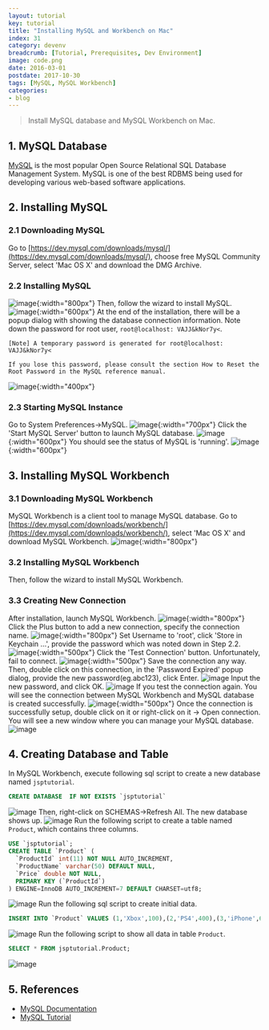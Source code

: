 ```yaml
---
layout: tutorial
key: tutorial
title: "Installing MySQL and Workbench on Mac"
index: 31
category: devenv
breadcrumb: [Tutorial, Prerequisites, Dev Environment]
image: code.png
date: 2016-03-01
postdate: 2017-10-30
tags: [MySQL, MySQL Workbench]
categories:
- blog
---
```


> Install MySQL database and MySQL Workbench on Mac.

## 1. MySQL Database
[MySQL](https://www.mysql.com/) is the most popular Open Source Relational SQL Database Management System. MySQL is one of the best RDBMS being used for developing various web-based software applications.
## 2. Installing MySQL
### 2.1 Downloading MySQL
Go to [https://dev.mysql.com/downloads/mysql/](https://dev.mysql.com/downloads/mysql/), choose free MySQL Community Server,  select 'Mac OS X' and download the DMG Archive.
### 2.2 Installing MySQL
![image](/public/images/devops/31/downloadmysql.png){:width="800px"}
Then, follow the wizard to install MySQL.
![image](/public/images/devops/31/installmysql.png){:width="600px"}
At the end of the installation, there will be a popup dialog with showing the database connection information. Note down the password for root user, `root@localhost: VAJJ&kNor7y<`.
```
[Note] A temporary password is generated for root@localhost: VAJJ&kNor7y<

If you lose this password, please consult the section How to Reset the Root Password in the MySQL reference manual.
```
![image](/public/images/devops/31/initialpassword.png){:width="400px"}  
### 2.3 Starting MySQL Instance
Go to System Preferences->MySQL.
![image](/public/images/devops/31/mysqlservice.png){:width="700px"}
Click the 'Start MySQL Server' button to launch MySQL database.
![image](/public/images/devops/31/mysqlstart.png){:width="600px"}
You should see the status of MySQL is 'running'.
![image](/public/images/devops/31/mysqlrunning.png){:width="600px"}

## 3. Installing MySQL Workbench
### 3.1 Downloading MySQL Workbench
MySQL Workbench is a client tool to manage MySQL database. Go to [https://dev.mysql.com/downloads/workbench/](https://dev.mysql.com/downloads/workbench/), select 'Mac OS X' and download MySQL Workbench.
![image](/public/images/devops/31/downloadworkbench.png){:width="800px"}
### 3.2 Installing MySQL Workbench
Then, follow the wizard to install MySQL Workbench.  
### 3.3 Creating New Connection
After installation, launch MySQL Workbench.
![image](/public/images/devops/31/mysqlworkbench.png){:width="800px"}
Click the Plus button to add a new connection, specify the connection name.
![image](/public/images/devops/31/addnewconnection.png){:width="800px"}
Set Username to 'root', click 'Store in Keychain ...', provide the password which was noted down in Step 2.2.
![image](/public/images/devops/31/password.png){:width="500px"}
Click the 'Test Connection' button. Unfortunately, fail to connect.
![image](/public/images/devops/31/failconnect.png){:width="500px"}
Save the connection any way. Then, double click on this connection, in the 'Password Expired' popup dialog, provide the new password(eg.abc123), click Enter.
![image](/public/images/devops/31/resetpassword.png)
Input the new password, and click OK.
![image](/public/images/devops/31/newpassword.png)
If you test the connection again. You will see the connection between MySQL Workbench and MySQL database is created successfully.
![image](/public/images/devops/31/testconnection.png){:width="500px"}
Once the connection is successfully setup, double click on it or right-click on it -> Open connection. You will see a new window where you can manage your MySQL database.
![image](/public/images/devops/31/workbenchconnected.png)

## 4. Creating Database and Table
In MySQL Workbench, execute following sql script to create a new database named `jsptutorial`.
```sql
CREATE DATABASE  IF NOT EXISTS `jsptutorial`
```
![image](/public/images/devops/31/createdb.png)
Then, right-click on SCHEMAS->Refresh All. The new database shows up.
![image](/public/images/devops/31/refreshdb.png)
Run the following script to create a table named `Product`, which contains three columns.
```sql
USE `jsptutorial`;
CREATE TABLE `Product` (
  `ProductId` int(11) NOT NULL AUTO_INCREMENT,
  `ProductName` varchar(50) DEFAULT NULL,
  `Price` double NOT NULL,
  PRIMARY KEY (`ProductId`)
) ENGINE=InnoDB AUTO_INCREMENT=7 DEFAULT CHARSET=utf8;
```
![image](/public/images/devops/31/createtable.png)
Run the following sql script to create initial data.
```sql
INSERT INTO `Product` VALUES (1,'Xbox',100),(2,'PS4',400),(3,'iPhone',699);
```
![image](/public/images/devops/31/createdata.png)
Run the following script to show all data in table `Product`.
```sql
SELECT * FROM jsptutorial.Product;
```
![image](/public/images/devops/31/showdata.png)

## 5. References
* [MySQL Documentation](https://dev.mysql.com/doc/refman/8.0/en/)
* [MySQL Tutorial](https://www.tutorialspoint.com/mysql/)
